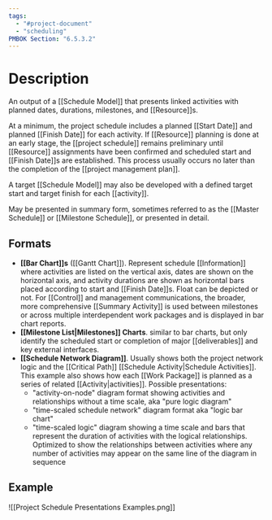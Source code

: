```yaml
---
tags:
  - "#project-document"
  - "scheduling"
PMBOK Section: "6.5.3.2"
---
```

# Description
An output of a [[Schedule Model]] that presents linked activities with planned dates, durations, milestones, and [[Resource]]s.

At a minimum, the project schedule includes a planned [[Start Date]] and planned [[Finish Date]] for each activity. If [[Resource]] planning is done at an early stage, the [[project schedule]] remains preliminary until [[Resource]] assignments have been confirmed and scheduled start and [[Finish Date]]s are established. This process usually occurs no later than the completion of the [[project management plan]].

A target [[Schedule Model]] may also be developed with a defined target start and target finish for each [[activity]].

May be presented in summary form, sometimes referred to as the [[Master Schedule]] or [[Milestone Schedule]], or presented in detail.
## Formats
* **[[Bar Chart]]s** ([[Gantt Chart]]). Represent schedule [[Information]] where activities are listed on the vertical axis, dates are shown on the horizontal axis, and activity durations are shown as horizontal bars placed according to start and [[Finish Date]]s. Float can be depicted or not. For [[Control]] and management communications, the broader, more comprehensive [[Summary Activity]] is used between milestones or across multiple interdependent work packages and is displayed in bar chart reports.
* **[[Milestone List|Milestones]] Charts**. similar to bar charts, but only identify the scheduled start or completion of major [[deliverables]] and key external interfaces.
* **[[Schedule Network Diagram]]**. Usually shows both the project network logic and the [[Critical Path]] [[Schedule Activity|Schedule Activities]]. This example also shows how each [[Work Package]] is planned as a series of related [[Activity|activities]]. Possible presentations:
	* "activity-on-node" diagram format showing activities and relationships without a time scale, aka "pure logic diagram"
	* "time-scaled schedule network" diagram format aka "logic bar chart"
	* "time-scaled logic" diagram showing a time scale and bars that represent the duration of activities with the logical relationships. Optimized to show the relationships between activities where any number of activities may appear on the same line of the diagram in sequence
## Example
![[Project Schedule Presentations Examples.png]]